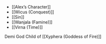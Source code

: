 
* [[Alex’s Character]]
* [[Wicus (Conquest)]]
* [[Sin]]
* [[Wanjala (Famine)]]
* [[Virna (Time)]]


Demi God Child of [[Xyphera (Goddess of Fire)]]